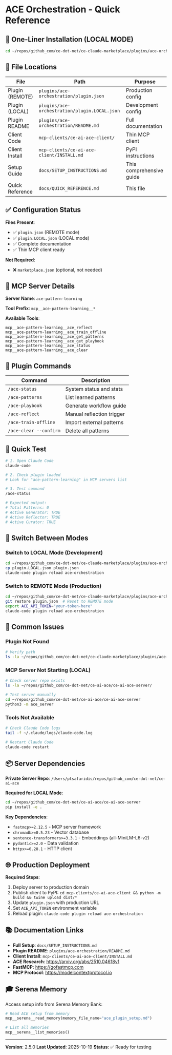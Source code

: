# ACE Orchestration - Quick Reference

## 🎯 One-Liner Installation (LOCAL MODE)

```bash
cd ~/repos/github_com/ce-dot-net/ce-claude-marketplace/plugins/ace-orchestration && cp plugin.LOCAL.json plugin.json && cd ../.. && claude-code plugin install ./plugins/ace-orchestration
```

## 📁 File Locations

| File | Path | Purpose |
|------|------|---------|
| Plugin (REMOTE) | `plugins/ace-orchestration/plugin.json` | Production config |
| Plugin (LOCAL) | `plugins/ace-orchestration/plugin.LOCAL.json` | Development config |
| Plugin README | `plugins/ace-orchestration/README.md` | Full documentation |
| Client Code | `mcp-clients/ce-ai-ace-client/` | Thin MCP client |
| Client Install | `mcp-clients/ce-ai-ace-client/INSTALL.md` | PyPI instructions |
| Setup Guide | `docs/SETUP_INSTRUCTIONS.md` | This comprehensive guide |
| Quick Reference | `docs/QUICK_REFERENCE.md` | This file |

## ✅ Configuration Status

**Files Present**:
- ✅ `plugin.json` (REMOTE mode)
- ✅ `plugin.LOCAL.json` (LOCAL mode)
- ✅ Complete documentation
- ✅ Thin MCP client ready

**Not Required**:
- ❌ `marketplace.json` (optional, not needed)

## 🔧 MCP Server Details

**Server Name**: `ace-pattern-learning`

**Tool Prefix**: `mcp__ace-pattern-learning__*`

**Available Tools**:
```
mcp__ace-pattern-learning__ace_reflect
mcp__ace-pattern-learning__ace_train_offline
mcp__ace-pattern-learning__ace_get_patterns
mcp__ace-pattern-learning__ace_get_playbook
mcp__ace-pattern-learning__ace_status
mcp__ace-pattern-learning__ace_clear
```

## 💬 Plugin Commands

| Command | Description |
|---------|-------------|
| `/ace-status` | System status and stats |
| `/ace-patterns` | List learned patterns |
| `/ace-playbook` | Generate workflow guide |
| `/ace-reflect` | Manual reflection trigger |
| `/ace-train-offline` | Import external patterns |
| `/ace-clear --confirm` | Delete all patterns |

## 🚀 Quick Test

```bash
# 1. Open Claude Code
claude-code

# 2. Check plugin loaded
# Look for "ace-pattern-learning" in MCP servers list

# 3. Test command
/ace-status

# Expected output:
# Total Patterns: 0
# Active Generator: TRUE
# Active Reflector: TRUE
# Active Curator: TRUE
```

## 🔄 Switch Between Modes

### Switch to LOCAL Mode (Development)
```bash
cd ~/repos/github_com/ce-dot-net/ce-claude-marketplace/plugins/ace-orchestration
cp plugin.LOCAL.json plugin.json
claude-code plugin reload ace-orchestration
```

### Switch to REMOTE Mode (Production)
```bash
cd ~/repos/github_com/ce-dot-net/ce-claude-marketplace/plugins/ace-orchestration
git restore plugin.json  # Reset to REMOTE mode
export ACE_API_TOKEN="your-token-here"
claude-code plugin reload ace-orchestration
```

## 🐛 Common Issues

### Plugin Not Found
```bash
# Verify path
ls -la ~/repos/github_com/ce-dot-net/ce-claude-marketplace/plugins/ace-orchestration/plugin.json
```

### MCP Server Not Starting (LOCAL)
```bash
# Check server repo exists
ls -la ~/repos/github_com/ce-dot-net/ce-ai-ace/ce-ai-ace-server/

# Test server manually
cd ~/repos/github_com/ce-dot-net/ce-ai-ace/ce-ai-ace-server
python3 -m ace_server
```

### Tools Not Available
```bash
# Check Claude Code logs
tail -f ~/.claude/logs/claude-code.log

# Restart Claude Code
claude-code restart
```

## 📦 Server Dependencies

**Private Server Repo**: `/Users/ptsafaridis/repos/github_com/ce-dot-net/ce-ai-ace`

**Required for LOCAL Mode**:
```bash
cd ~/repos/github_com/ce-dot-net/ce-ai-ace/ce-ai-ace-server
pip install -e .
```

**Key Dependencies**:
- `fastmcp>=2.12.5` - MCP server framework
- `chromadb>=0.5.23` - Vector database
- `sentence-transformers>=3.3.1` - Embeddings (all-MiniLM-L6-v2)
- `pydantic>=2.0` - Data validation
- `httpx>=0.28.1` - HTTP client

## 🌐 Production Deployment

**Required Steps**:
1. Deploy server to production domain
2. Publish client to PyPI: `cd mcp-clients/ce-ai-ace-client && python -m build && twine upload dist/*`
3. Update `plugin.json` with production URL
4. Set `ACE_API_TOKEN` environment variable
5. Reload plugin: `claude-code plugin reload ace-orchestration`

## 📚 Documentation Links

- **Full Setup**: `docs/SETUP_INSTRUCTIONS.md`
- **Plugin README**: `plugins/ace-orchestration/README.md`
- **Client Install**: `mcp-clients/ce-ai-ace-client/INSTALL.md`
- **ACE Research**: https://arxiv.org/abs/2510.04618v1
- **FastMCP**: https://gofastmcp.com
- **MCP Protocol**: https://modelcontextprotocol.io

## 🎓 Serena Memory

Access setup info from Serena Memory Bank:
```python
# Read ACE setup from memory
mcp__serena__read_memory(memory_file_name="ace_plugin_setup.md")

# List all memories
mcp__serena__list_memories()
```

---

**Version**: 2.5.0
**Last Updated**: 2025-10-19
**Status**: ✅ Ready for testing
